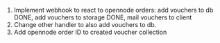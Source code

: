 1) Implement webhook to react to opennode orders: add vouchers to db DONE, add vouchers to storage DONE, mail vouchers to client
2) Change other handler to also add vouchers to db.
3) Add opennode order ID to created voucher collection
